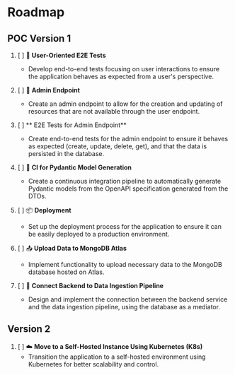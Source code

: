 # Roadmap

## POC Version 1

1. [ ] 🚀 **User-Oriented E2E Tests**
   - Develop end-to-end tests focusing on user interactions to ensure the application behaves as expected from a user's perspective.

2. [ ] 🔧 **Admin Endpoint**
   - Create an admin endpoint to allow for the creation and updating of resources that are not available through the user endpoint.

3. [ ] ** E2E Tests for Admin Endpoint**
   - Create end-to-end tests for the admin endpoint to ensure it behaves as expected (create, update, delete, get), and that the data is persisted in the database.

4. [ ] 🔄 **CI for Pydantic Model Generation**
   - Create a continuous integration pipeline to automatically generate Pydantic models from the OpenAPI specification generated from the DTOs.

5. [ ] 📦 **Deployment**
   - Set up the deployment process for the application to ensure it can be easily deployed to a production environment.

6. [ ] 📤 **Upload Data to MongoDB Atlas**
   - Implement functionality to upload necessary data to the MongoDB database hosted on Atlas.

7. [ ] 🔗 **Connect Backend to Data Ingestion Pipeline**
   - Design and implement the connection between the backend service and the data ingestion pipeline, using the database as a mediator.

## Version 2

1. [ ] ☁️ **Move to a Self-Hosted Instance Using Kubernetes (K8s)**
   - Transition the application to a self-hosted environment using Kubernetes for better scalability and control. 
